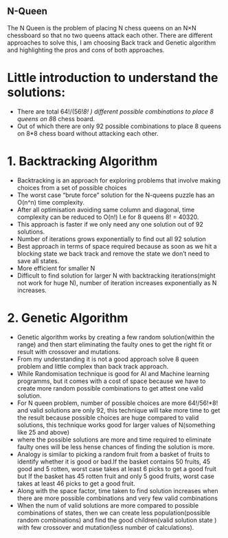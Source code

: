 ## N-Queen
The N Queen is the problem of placing N chess queens on an N×N chessboard so that no two queens attack each other.
There are different approaches to solve this, I am choosing Back track and Genetic algorithm and highlighting the pros and cons of both approaches.

# Little introduction to understand the solutions:

- There are total 64!/(56!*8! ) different possible combinations to place 8 queens on 8*8 chess board.
- Out of which there are only 92 possible combinations to place 8 queens on 8*8 chess board without attacking each other.

# 1. Backtracking Algorithm
- Backtracking is an approach for exploring problems that involve making choices from a set of possible choices 
- The worst case “brute force” solution for the N-queens puzzle has an O(n^n) time complexity.
- After all optimisation avoiding same column and diagonal, time complexity can be reduced to O(n!) I.e for 8 queens 8! = 40320.
- This approach is faster if we only need any one solution out of 92 solutions.
- Number of iterations grows exponentially to find out all 92 solution 
- Best approach in terms of space required because as soon as we hit a blocking state we back track and remove the state we don’t need to save all states.
- More efficient for smaller N
- Difficult to find solution for larger N with backtracking iterations(might not work for huge N), number of iteration increases exponentially as N increases.

# 2. Genetic Algorithm 
- Genetic algorithm works by creating a few random solution(within the range) and then start eliminating the faulty ones to get the right fit or result with crossover and mutations.
- From my understanding it is not a good approach solve 8 queen problem and little complex than back track approach.
- While Randomisation technique is good for AI and Machine learning programms, but it comes with a cost of space because we have to create more random  possible combinations to get attest one valid solution.
- For N queen problem, number of possible choices are more 64!/56!*8! and valid solutions are only 92, this technique will take more time to get the result because possible choices are huge compared to valid solutions, this technique works good for larger values of N(something like 25 and above) 
- where the possible solutions are more and time required to eliminate faulty ones will be less hense chances of finding the solution is more.
- Analogy is similar to picking a random fruit from a basket of fruits to identify whether it is good or bad.If the basket contains 50 fruits, 45 good and 5 rotten, worst case takes at least 6 picks to get a good fruit but If the basket has 45 rotten fruit and only 5 good fruits, worst case takes at least 46 picks to get a good fruit.
- Along with the space factor, time taken to find solution increases when there are more possible combinations and very few valid combinations
- When the num of  valid solutions are more compared to possible combinations of states, then we can create less population(possible random combinations) and find the good children(valid solution state ) with few crossover and mutation(less number of calculations).


